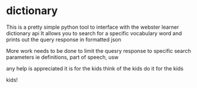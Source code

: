 # dictionary
This is a pretty simple python tool to interface with the webster learner dictionary api
It allows you to search for a specific vocabulary word and prints out the query response in formatted json

More work needs to be done to limit the quesry response to specific search parameters ie definitions, part of speech, usw

any help is appreciated
it is for the kids
think of the kids
do it for the kids


kids!
